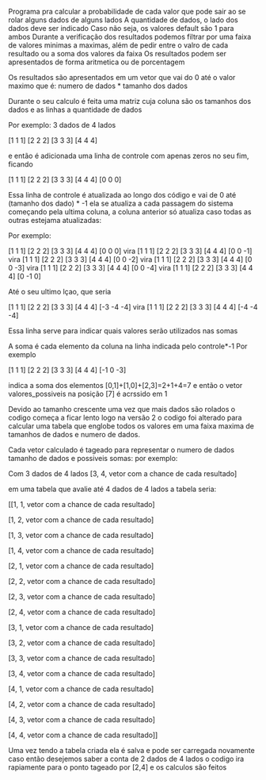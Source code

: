 Programa pra calcular a probabilidade de cada valor que pode sair ao se rolar alguns dados de alguns lados
A quantidade de dados, o lado dos dados deve ser indicado
Caso não seja, os valores default são 1 para ambos
Durante a verificação dos resultados podemos filtrar por uma faixa de valores minimas a maximas,
além de pedir entre o valro de cada resultado ou a soma dos valores da faixa
Os resultados podem ser apresentados de forma aritmetica ou de porcentagem

Os resultados são apresentados em um vetor que vai do 0 até o valor maximo
que é: numero de dados * tamanho dos dados

Durante o seu calculo é feita uma matriz cuja coluna são os tamanhos dos dados e as linhas
a quantidade de dados

Por exemplo: 3 dados de 4 lados

[1 1 1]
[2 2 2]
[3 3 3]
[4 4 4]

e então é adicionada uma linha de controle com apenas zeros no seu fim, ficando

[1 1 1]
[2 2 2]
[3 3 3]
[4 4 4]
[0 0 0]

Essa linha de controle é atualizada ao longo dos código e vai de 0 até (tamanho dos dado) * -1
ela se atualiza a cada passagem do sistema começando pela ultima coluna, a coluna anterior só
atualiza caso todas as outras estejama atualizadas:

Por exemplo:

[1 1 1]
[2 2 2]
[3 3 3]
[4 4 4]
[0 0 0]
vira
[1 1 1]
[2 2 2]
[3 3 3]
[4 4 4]
[0 0 -1]
vira
[1 1 1]
[2 2 2]
[3 3 3]
[4 4 4]
[0 0 -2]
vira
[1 1 1]
[2 2 2]
[3 3 3]
[4 4 4]
[0 0 -3]
vira
[1 1 1]
[2 2 2]
[3 3 3]
[4 4 4]
[0 0 -4]
vira
[1 1 1]
[2 2 2]
[3 3 3]
[4 4 4]
[0 -1 0]

Até o seu ultimo lçao, que seria

[1 1 1]
[2 2 2]
[3 3 3]
[4 4 4]
[-3 -4 -4]
vira
[1 1 1]
[2 2 2]
[3 3 3]
[4 4 4]
[-4 -4 -4]

Essa linha serve para indicar quais valores serão utilizados nas
somas

A soma é cada elemento da coluna na linha indicada pelo controle*-1
Por exemplo

[1 1 1]
[2 2 2]
[3 3 3]
[4 4 4]
[-1 0 -3]

indica a soma dos elementos [0,1]+[1,0]+[2,3]=2+1+4=7
e então o vetor valores_possiveis na posição [7] é acrssido em 1

Devido ao tamanho crescente uma vez que mais dados são rolados o codigo começa a ficar lento
logo na versão 2 o codigo foi alterado para calcular uma tabela que englobe todos os valores
em uma faixa maxima de tamanhos de dados e numero de dados.

Cada vetor calculado é tageado para representar o numero de dados tamanho de dados e possiveis somas:
por exemplo:

Com 3 dados de 4 lados
[3, 4, vetor com a chance de cada resultado]

em uma tabela que avalie até 4 dados de 4 lados a tabela seria:

[[1, 1, vetor com a chance de cada resultado]


[1, 2, vetor com a chance de cada resultado]

[1, 3, vetor com a chance de cada resultado]

[1, 4, vetor com a chance de cada resultado]

[2, 1, vetor com a chance de cada resultado]

[2, 2, vetor com a chance de cada resultado]

[2, 3, vetor com a chance de cada resultado]

[2, 4, vetor com a chance de cada resultado]

[3, 1, vetor com a chance de cada resultado]

[3, 2, vetor com a chance de cada resultado]

[3, 3, vetor com a chance de cada resultado]

[3, 4, vetor com a chance de cada resultado]

[4, 1, vetor com a chance de cada resultado]

[4, 2, vetor com a chance de cada resultado]

[4, 3, vetor com a chance de cada resultado]

[4, 4, vetor com a chance de cada resultado]]

Uma vez tendo a tabela criada ela é salva e pode ser carregada novamente
caso então desejemos saber a conta de 2 dados de 4 lados o codigo ira 
rapiamente para o ponto tageado por [2,4] e os calculos são feitos



